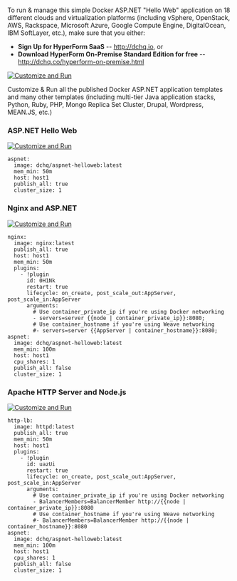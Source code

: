 <figure>
<img src="http://www.hypergrid.com/wp-content/themes/hypergrid/img/logo.png" alt="" />
</figure>

To run & manage this simple Docker ASP.NET "Hello Web" application on 18 different clouds and virtualization platforms (including vSphere, OpenStack, AWS, Rackspace, Microsoft Azure, Google Compute Engine, DigitalOcean, IBM SoftLayer, etc.), make sure that you either:
-   **Sign Up for HyperForm SaaS** -- <http://dchq.io>, or
-   **Download HyperForm On-Premise Standard Edition for free** -- <http://dchq.co/hyperform-on-premise.html>

[![Customize and Run](https://dl.dropboxusercontent.com/u/4090128/dchq-customize-and-run.png)](https://www.dchq.io/landing/products.html#/library?org=DCHQ)


Customize & Run all the published Docker ASP.NET application templates and many other templates (including multi-tier Java application stacks, Python, Ruby, PHP, Mongo Replica Set Cluster, Drupal, Wordpress, MEAN.JS, etc.)

### ASP.NET Hello Web

[![Customize and Run](https://dl.dropboxusercontent.com/u/4090128/dchq-customize-and-run.png)](https://www.dchq.io/landing/products.html#/library?org=DCHQ&bl=2c91802d5244241d0152527faac31e62)

~~~~~~~~~~~~~~~~~~~~~~~~~~~~~~~~~~~~~~~~~~~~~~~~~~~~~~~~~~~~~~~~~~~~~~~~~~~~~~~~
aspnet:
  image: dchq/aspnet-helloweb:latest
  mem_min: 50m
  host: host1
  publish_all: true
  cluster_size: 1
~~~~~~~~~~~~~~~~~~~~~~~~~~~~~~~~~~~~~~~~~~~~~~~~~~~~~~~~~~~~~~~~~~~~~~~~~~~~~~~~


### Nginx and ASP.NET

[![Customize and Run](https://dl.dropboxusercontent.com/u/4090128/dchq-customize-and-run.png)](https://www.dchq.io/landing/products.html#/library?org=DCHQ&bl=2c91802d5244241d015247fbea0b5579)

~~~~~~~~~~~~~~~~~~~~~~~~~~~~~~~~~~~~~~~~~~~~~~~~~~~~~~~~~~~~~~~~~~~~~~~~~~~~~~~~
nginx:
  image: nginx:latest
  publish_all: true
  host: host1
  mem_min: 50m
  plugins:
    - !plugin
      id: 0H1Nk
      restart: true
      lifecycle: on_create, post_scale_out:AppServer, post_scale_in:AppServer
      arguments:
        # Use container_private_ip if you're using Docker networking
        - servers=server {{node | container_private_ip}}:8080;
        # Use container_hostname if you're using Weave networking
        #- servers=server {{AppServer | container_hostname}}:8080;
aspnet:
  image: dchq/aspnet-helloweb:latest
  mem_min: 100m
  host: host1
  cpu_shares: 1
  publish_all: false
  cluster_size: 1
~~~~~~~~~~~~~~~~~~~~~~~~~~~~~~~~~~~~~~~~~~~~~~~~~~~~~~~~~~~~~~~~~~~~~~~~~~~~~~~~

### Apache HTTP Server and Node.js

[![Customize and Run](https://dl.dropboxusercontent.com/u/4090128/dchq-customize-and-run.png)](https://www.dchq.io/landing/products.html#/library?org=DCHQ&bl=2c91802d5244241d0152480e5c605990)

~~~~~~~~~~~~~~~~~~~~~~~~~~~~~~~~~~~~~~~~~~~~~~~~~~~~~~~~~~~~~~~~~~~~~~~~~~~~~~~~
http-lb:
  image: httpd:latest
  publish_all: true
  mem_min: 50m
  host: host1
  plugins:
    - !plugin
      id: uazUi
      restart: true
      lifecycle: on_create, post_scale_out:AppServer, post_scale_in:AppServer
      arguments:
        # Use container_private_ip if you're using Docker networking
        - BalancerMembers=BalancerMember http://{{node | container_private_ip}}:8080
        # Use container_hostname if you're using Weave networking
        #- BalancerMembers=BalancerMember http://{{node | container_hostname}}:8080
aspnet:
  image: dchq/aspnet-helloweb:latest
  mem_min: 100m
  host: host1
  cpu_shares: 1
  publish_all: false
  cluster_size: 1
~~~~~~~~~~~~~~~~~~~~~~~~~~~~~~~~~~~~~~~~~~~~~~~~~~~~~~~~~~~~~~~~~~~~~~~~~~~~~~~~

